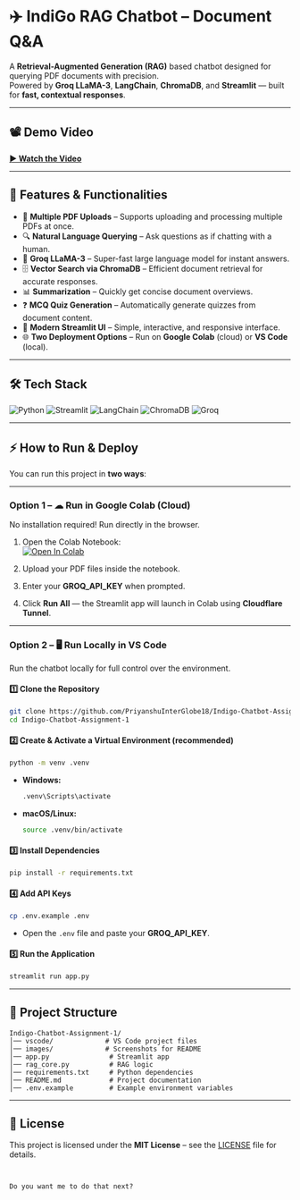 # ✈️ IndiGo RAG Chatbot – Document Q&A

A **Retrieval-Augmented Generation (RAG)** based chatbot designed for querying PDF documents with precision.  
Powered by **Groq LLaMA-3**, **LangChain**, **ChromaDB**, and **Streamlit** — built for **fast, contextual responses**.

---

## 📽 Demo Video  
**[▶ Watch the Video](https://drive.google.com/file/d/1prWTHqUt76tMGLHutOZElbROh1Peq2nI/view?usp=sharing)**  

---

## 🚀 Features & Functionalities
- 📄 **Multiple PDF Uploads** – Supports uploading and processing multiple PDFs at once.
- 🔍 **Natural Language Querying** – Ask questions as if chatting with a human.
- 🧠 **Groq LLaMA-3** – Super-fast large language model for instant answers.
- 🗄 **Vector Search via ChromaDB** – Efficient document retrieval for accurate responses.
- 📊 **Summarization** – Quickly get concise document overviews.
- ❓ **MCQ Quiz Generation** – Automatically generate quizzes from document content.
- 🎨 **Modern Streamlit UI** – Simple, interactive, and responsive interface.
- 🌐 **Two Deployment Options** – Run on **Google Colab** (cloud) or **VS Code** (local).

---

## 🛠 Tech Stack
![Python](https://img.shields.io/badge/Python-3.10%2B-blue)
![Streamlit](https://img.shields.io/badge/Framework-Streamlit-ff4b4b)
![LangChain](https://img.shields.io/badge/AI-LangChain-00b3b3)
![ChromaDB](https://img.shields.io/badge/VectorDB-ChromaDB-green)
![Groq](https://img.shields.io/badge/LLM-Groq%20LLaMA--3-orange)

---

## ⚡ How to Run & Deploy

You can run this project in **two ways**:

---

### **Option 1 – ☁ Run in Google Colab (Cloud)**
No installation required! Run directly in the browser.

1. Open the Colab Notebook:  
   [![Open In Colab](https://colab.research.google.com/assets/colab-badge.svg)](YOUR_COLAB_NOTEBOOK_LINK_HERE)
   
2. Upload your PDF files inside the notebook.

3. Enter your **GROQ_API_KEY** when prompted.

4. Click **Run All** — the Streamlit app will launch in Colab using **Cloudflare Tunnel**.

---

### **Option 2 – 🖥 Run Locally in VS Code**
Run the chatbot locally for full control over the environment.

#### **1️⃣ Clone the Repository**
```bash
git clone https://github.com/PriyanshuInterGlobe18/Indigo-Chatbot-Assignment-1.git
cd Indigo-Chatbot-Assignment-1

````

#### **2️⃣ Create & Activate a Virtual Environment** (recommended)

```bash
python -m venv .venv
```

* **Windows:**

  ```bash
  .venv\Scripts\activate
  ```
* **macOS/Linux:**

  ```bash
  source .venv/bin/activate
  ```

#### **3️⃣ Install Dependencies**

```bash
pip install -r requirements.txt
```

#### **4️⃣ Add API Keys**

```bash
cp .env.example .env
```

* Open the `.env` file and paste your **GROQ\_API\_KEY**.

#### **5️⃣ Run the Application**

```bash
streamlit run app.py
```

---

## 📂 **Project Structure**

```
Indigo-Chatbot-Assignment-1/
│── vscode/             # VS Code project files
│── images/             # Screenshots for README
│── app.py               # Streamlit app
│── rag_core.py          # RAG logic
│── requirements.txt     # Python dependencies
│── README.md            # Project documentation
│── .env.example         # Example environment variables
```

---

## 📜 License

This project is licensed under the **MIT License** – see the [LICENSE](LICENSE) file for details.

```


Do you want me to do that next?
```
